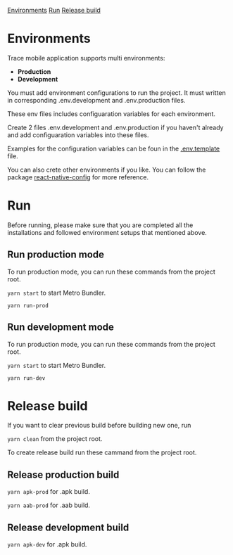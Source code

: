 [Environments](#environments)
[Run](#run)
[Release build](#release)

# Environments

Trace mobile application supports multi environments: 

- **Production**
- **Development**

You must add environment configurations to run the project. It must written in corresponding .env.development and .env.production files.

These env files includes configuaration variables for each environment.

Create 2 files .env.development and .env.production if you haven't already and add configuaration variables into these files.

Examples for the configuration variables can be foun in the [.env.template](.env.template) file.

You can also crete other environments if you like. You can follow the package [react-native-config](https://www.npmjs.com/package/react-native-config/v/1.4.11) for more reference.

# Run

Before running, please make sure that you are completed all the installations and followed environment setups that mentioned above.

## Run production mode

To run production mode, you can run these commands from the project root.

`yarn start` to start Metro Bundler.

`yarn run-prod`

## Run development mode

To run production mode, you can run these commands from the project root.

`yarn start` to start Metro Bundler.

`yarn run-dev`


# Release build

If you want to clear previous build before building new one, run

`yarn clean` from the project root.

To create release build run these cammand from the project root.

## Release production build

`yarn apk-prod` for .apk build.

`yarn aab-prod` for .aab build.

## Release development build

`yarn apk-dev` for .apk build.
